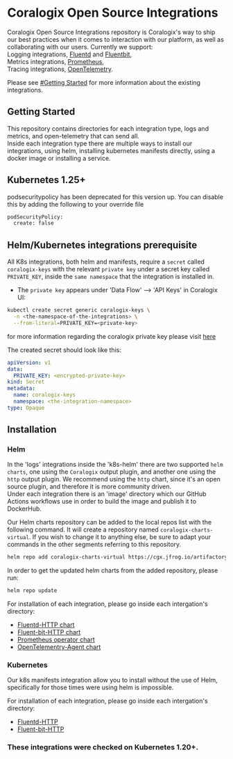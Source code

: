 # Coralogix Open Source Integrations
Coralogix Open Source Integrations repository is Coralogix's way to ship our best practices when it comes to interaction with our platform, as well as collaborating with our users.
Currently we support:  
Logging integrations, [Fluentd](https://www.fluentd.org/) and [Fluentbit](https://fluentbit.io/),  
Metrics integrations, [Prometheus](https://prometheus.io/),  
Tracing integrations, [OpenTelemetry](https://opentelemetry.io/).  

Please see [#Getting Started](README.md#getting-started) for more information about the existing integrations.  


## Getting Started
This repository contains directories for each integration type, logs and metrics, and open-telemetry that can send all.  
Inside each integration type there are multiple ways to install our integrations, using helm, installing kubernetes manifests directly, using a docker image or installing a service.

## Kubernetes 1.25+
podsecuritypolicy has been deprecated for this version up.
You can disable this by adding the following to your override file
```bash
podSecurityPolicy:
  create: false
```

## Helm/Kubernetes integrations prerequisite

All K8s integrations, both helm and manifests, require a `secret` called `coralogix-keys` with the relevant `private key` under a secret key called `PRIVATE_KEY`,
inside the `same namespace` that the integration is installed in.

* The `private key` appears under 'Data Flow' --> 'API Keys' in Coralogix UI:

```bash
kubectl create secret generic coralogix-keys \
  -n <the-namespace-of-the-integrations> \
  --from-literal=PRIVATE_KEY=<private-key>
```

for more information regarding the coralogix private key please visit [here](https://coralogix.com/docs/private-key/)

The created secret should look like this:
```yaml
apiVersion: v1
data:
  PRIVATE_KEY: <encrypted-private-key>
kind: Secret
metadata:
  name: coralogix-keys
  namespace: <the-integration-namespace>
type: Opaque 
```
## Installation

### Helm
In the 'logs' integrations inside the 'k8s-helm' there are two supported `helm charts`, one using the `Coralogix` output plugin,
and another one using the `http` output plugin.
We recommend using the `http` chart, since it's an open source plugin, and therefore it is more community driven.       
Under each integration there is an 'image' directory which our GitHub Actions workflows use in order to build the image and publish it to DockerHub. 

Our Helm charts repository can be added to the local repos list with the following command. It will create a repository named `coralogix-charts-virtual`. If you wish to change it to anything else, be sure to adapt your commands in the other segments referring to this repository.
```bash
helm repo add coralogix-charts-virtual https://cgx.jfrog.io/artifactory/coralogix-charts-virtual
```

In order to get the updated helm charts from the added repository, please run: 
```bash
helm repo update
```

For installation of each integration, please go inside each intergation's directory:
- [Fluentd-HTTP chart](https://github.com/coralogix/telemetry-shippers/blob/master/logs/fluentd/k8s-helm/http/README.md)
- [Fluent-bit-HTTP chart](https://github.com/coralogix/telemetry-shippers/blob/master/logs/fluent-bit/k8s-helm/http/README.md)
- [Prometheus operator chart](https://github.com/coralogix/telemetry-shippers/blob/master/metrics/prometheus/operator/README.md)
- [OpenTelementry-Agent chart](https://github.com/coralogix/telemetry-shippers/blob/master/otel-agent/README.md)


### Kubernetes

Our k8s manifests integration allow you to install without the use of Helm, specifically for those times were using helm is impossible.

For installation of each integration, please go inside each intergation's directory:
- [Fluentd-HTTP](https://github.com/coralogix/telemetry-shippers/blob/master/logs/fluentd/k8s-manifest/http/README.md)
- [Fluent-bit-HTTP](https://github.com/coralogix/telemetry-shippers/blob/master/logs/fluent-bit/k8s-maifest/http/README.md)

### These integrations were checked on Kubernetes 1.20+. 


